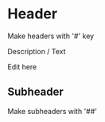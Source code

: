 # Header

Make headers with '#' key

Description / Text

Edit here

## Subheader

Make subheaders with '##'
